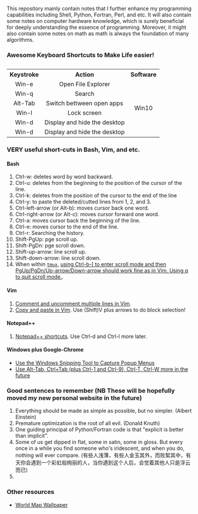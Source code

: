 This repository mainly contain notes that I further enhance my programming capabilities including Shell, Python, Fortran, Perl, and etc. It will also contain some notes on computer hardware knowledge, which is surely beneficial for deeply understanding the essence of programming. Moreover, it might also contain some notes on math as math is always the foundation of many algorithms.

### Awesome Keyboard Shortcuts to Make Life easier!
<table>
  <caption class="cap"></caption>
  <tr>
    <th class="title">Keystroke</th>
    <th class="title">Action</th>
    <th class="title">Software</th>
  </tr>
  <tr>
    <td valign="center" align='center'>Win-e</td>
    <td valign="center" align='center'>Open File Explorer</td>
    <td valign="center" align='center' rowspan=7>Win10</td>
  </tr>
  <tr>
    <td valign="center" align='center'>Win-q</td>
    <td valign="center" align='center'>Search</td>
  </tr>
  <tr>
    <td valign="center" align='center'>Alt-Tab</td>
    <td valign="center" align='center'>Switch bettween open apps</td>
  </tr>
  <tr>
    <td valign="center" align='center'>Win-l</td>
    <td valign="center" align='center'>Lock screen</td>
  </tr>
  <tr>
    <td valign="center" align='center'>Win-d</td>
    <td valign="center" align='center'>Display and hide the desktop</td>
  </tr>
  <tr>
    <td valign="center" align='center'>Win-d</td>
    <td valign="center" align='center'>Display and hide the desktop</td>
  </tr>
</table>

### VERY useful short-cuts in Bash, Vim, and etc.
#### Bash
1. Ctrl-w: deletes word by word backward.
2. Ctrl-u: deletes from the beginning to the position of the cursor of the line.
3. Ctrl-k: deletes from the position of the cursor to the end of the line
4. Ctrl-y: to paste the deleted/cutted lines from 1, 2, and 3.
5. Ctrl-left-arrow (or Alt-b): moves cursor back one word.
6. Ctrl-right-arrow (or Alt-c): moves cursor forward one word.
7. Ctrl-a: moves cursor back the beginning of the line.
8. Ctrl-e: moves cursor to the end of the line.
9. Ctrl-r: Searching the history.
10. Shift-PgUp: pge scroll up.
11. Shift-PgDn: pge scroll down.
12. Shift-up-arrow: line scroll up.
13. Shift-down-arrow: line scroll down.
14. When within [`tmux`](https://www.hamvocke.com/blog/a-quick-and-easy-guide-to-tmux/), [using Ctrl-b-\[ to enter scroll mode and then PgUp/PgDn/Up-arrow/Down-arrow should work fine as in Vim. Using q to quit scroll mode.](https://superuser.com/questions/209437/how-do-i-scroll-in-tmux).

#### Vim
1. [Comment and uncomment multiple lines in Vim](https://discuss.devopscube.com/t/how-to-comment-and-uncomment-multiple-line-vi-terminal-editor/64).
2. [Copy and paste in Vim](https://stackoverflow.com/questions/73319/duplicate-a-whole-line-in-vim). Use (Shift)V plus arrows to do block selection!

#### Notepad++
1. [Notepad++ shortcuts](http://www.keyxl.com/aaacd5a/43/Notepad-Plus-text-editor-software-keyboard-shortcuts.htm). Use Ctrl-d and Ctrl-l more later.

#### Windows plus Google-Chrome
- [Use the Windows Snipping Tool to Capture Popup Menus](https://helpdeskgeek.com/how-to/use-the-windows-snipping-tool-to-capture-popup-menus/)
- [Use Alt-Tab, Ctrl+Tab (plus Ctrl-1 and Ctrl-9), Ctrl-T, Ctrl-W more in the future](https://www.zhihu.com/question/19555789)

### Good sentences to remember (NB These will be hopefully moved my new personal website in the future)
1. Everything should be made as simple as possible, but no simpler. (Albert Einstein)
2. Premature optimization is the root of all evil. (Donald Knuth)
3. One guiding principal of Python/Fortran code is that "explicit is better than implicit".
4. Some of us get dipped in flat, some in satin, some in gloss. But every once in a while you find someone who's iridescent, and when you do, nothing will ever compare. (有些人浅薄，有些人金玉其外，而败絮其中，有天你会遇到一个彩虹般绚丽的人，当你遇到这个人后，会觉着其他人只是浮云而已)
5. 

### Other resources
- [World Map Wallpaper](https://wall.alphacoders.com/by_sub_category.php?id=239314&name=%E4%B8%96%E7%95%8C%E5%9C%B0%E5%9B%BE+%E5%A3%81%E7%BA%B8&lang=Chinese)

